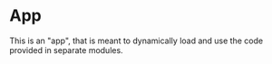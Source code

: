 # App
This is an "app", that is meant to dynamically load and use the code provided in separate modules.